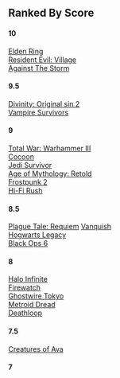 ## Ranked By Score

#### 10
[Elden Ring](reviews/eldenring.md)<br/>
[Resident Evil: Village](reviews/revillage.md)<br/>
[Against The Storm](reviews/againstthestorm.md)<br/>

#### 9.5
[Divinity: Original sin 2](reviews/divinityostwo.md)<br/>
[Vampire Survivors](reviews/vampiresurvivors.md)<br/>
#### 9
[Total War: Warhammer III](reviews/totalwarwarhammeriii.md)<br/>
[Cocoon](reviews/Cocoon.md)<br/>
[Jedi Survivor](reviews/jedisurvivor.md)<br/>
[Age of Mythology: Retold](reviews/ageofmythologyretold.md)<br/>
[Frostpunk 2](reviews/frostpunk2.md)<br/>
[Hi-Fi Rush](reviews/hifirush.md)<br/>
#### 8.5
[Plague Tale: Requiem](reviews/plaguetalerequiem.md)
[Vanquish](reviews/vanquish.md)<br/>
[Hogwarts Legacy](reviews/hogwartslegacy.md)<br/>
[Black Ops 6](reviews/blackops6.md)<br/>
#### 8
[Halo Infinite](reviews/haloinfinite.md)<br/>
[Firewatch](reviews/firewatch.md)<br/>
[Ghostwire Tokyo](reviews/ghostwiretokyo.md)<br/>
[Metroid Dread](reviews/metroiddread.md)<br/>
[Deathloop](reviews/deathloop.md)<br/>
#### 7.5
[Creatures of Ava](reviews/creaturesofava.md)<br/>
#### 7

